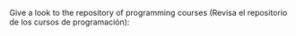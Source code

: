 Give a look to the repository of programming courses (Revisa el repositorio de los cursos de programación):
